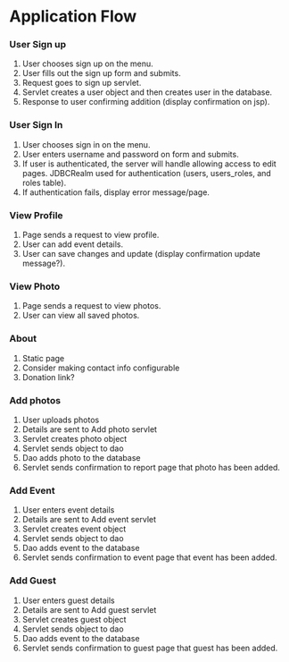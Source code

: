 # Application Flow


### User Sign up

1. User chooses sign up on the menu.
2. User fills out the sign up form and submits.
3. Request goes to sign up servlet.
4. Servlet creates a user object and then creates user in the database.
5. Response to user confirming addition (display confirmation on jsp).

### User Sign In

1. User chooses sign in on the menu.
2. User enters username and password on form and submits.
3. If user is authenticated, the server will handle allowing access to edit
pages.  JDBCRealm used for authentication (users, users_roles, and roles table).
4. If authentication fails, display error message/page.

### View Profile

1. Page sends a request to view profile.
2. User can add event details.
3. User can save changes and update (display confirmation update message?).

### View Photo

1. Page sends a request to view photos.
2. User can view all saved photos.

### About

1. Static page
2. Consider making contact info configurable
3. Donation link?

### Add photos
1. User uploads photos
2. Details are sent to Add photo servlet
3. Servlet creates photo object
4. Servlet sends object to dao
5. Dao adds photo to the database
6. Servlet sends confirmation to report page that photo has been added.

### Add Event
1. User enters event details
1. Details are sent to Add event servlet
1. Servlet creates event  object
1. Servlet sends object to dao
1. Dao adds event to the database
1. Servlet sends confirmation to event page that event has been added.

### Add Guest
1. User enters guest details
1. Details are sent to Add guest servlet
1. Servlet creates guest object
1. Servlet sends object to dao
1. Dao adds event to the database
1. Servlet sends confirmation to guest page that guest has been added.






